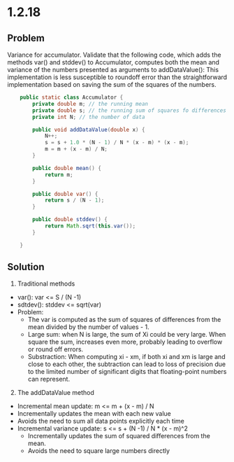 # 1.2.18

## Problem

Variance for accumulator. Validate that the following code, which adds the methods var() and stddev() to Accumulator, computes both the mean and variance of the numbers presented as arguments to addDataValue(): This implementation is less susceptible to roundoff error than the straightforward implementation based on saving the sum of the squares of the numbers.

```java
    public static class Accumulator {
        private double m; // the running mean
        private double s; // the running sum of squares fo differences
        private int N; // the number of data

        public void addDataValue(double x) {
            N++;
            s = s + 1.0 * (N - 1) / N * (x - m) * (x - m);
            m = m + (x - m) / N;
        }

        public double mean() {
            return m;
        }

        public double var() {
            return s / (N - 1);
        }

        public double stddev() {
            return Math.sqrt(this.var());
        }

    }
```

## Solution

1. Traditional methods

- var(): var <= S / (N -1)
- sdtdev(): stddev <= sqrt(var)
- Problem:
  - The var is computed as the sum of squares of differences from the mean divided by the number of values - 1.
  - Large sum: when N is large, the sum of Xi could be very large. When square the sum, increases even more, probably leading to overflow or round off errors.
  - Substraction: When computing xi - xm, if both xi and xm is large and close to each other, the subtraction can lead to loss of precision due to the limited number of significant digits that floating-point numbers can represent.

2. The addDataValue method

- Incremental mean update: m <= m + (x - m) / N
- Incrementally updates the mean with each new value
- Avoids the need to sum all data points explicitly each time
- Incremental variance update: s <= s + (N -1) / N \* (x - m)^2
  - Incrementally updates the sum of squared differences from the mean.
  - Avoids the need to square large numbers directly
